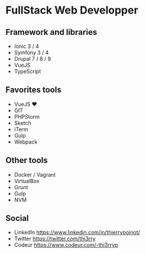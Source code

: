 # FullStack Web Developper

## Framework and libraries

* Ionic 3 / 4
* Symfony 3 / 4
* Drupal 7 / 8 / 9
* VueJS
* TypeScript


## Favorites tools

* VueJS ❤️
* GIT
* PHPStorm
* Sketch
* iTerm
* Gulp
* Webpack

## Other tools

* Docker / Vagrant
* VirtualBox
* Grunt
* Gulp
* NVM


## Social

* LinkedIn https://www.linkedin.com/in/thierrypoinot/
* Twitter https://twitter.com/thi3rry
* Codeur https://www.codeur.com/-thi3rryp
